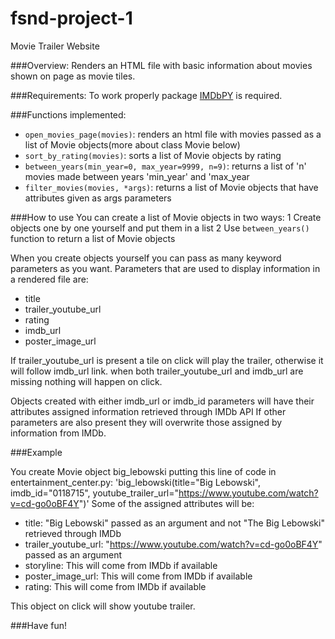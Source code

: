 # fsnd-project-1
Movie Trailer Website

###Overview:
Renders an HTML file with basic information about movies shown on page as movie tiles.

###Requirements:
To work properly package [IMDbPY](http://imdbpy.sourceforge.net/) is required.

###Functions implemented:
* `open_movies_page(movies)`: renders an html file with movies passed as a list of Movie objects(more about class Movie below)
* `sort_by_rating(movies)`: sorts a list of Movie objects by rating
* `between_years(min_year=0, max_year=9999, n=9)`: returns a list of 'n' movies made between years 'min_year' and 'max_year
* `filter_movies(movies, *args)`: returns a list of Movie objects that have attributes given as args parameters

###How to use
You can create a list of Movie objects in two ways:
1 Create objects one by one yourself and put them in a list
2 Use `between_years()` function to return a list of Movie objects

When you create objects yourself you can pass as many keyword parameters as you want.
Parameters that are used to display information in a rendered file are:
* title
* trailer_youtube_url
* rating
* imdb_url
* poster_image_url

If trailer_youtube_url is present a tile on click will play the trailer, otherwise it will follow imdb_url link.
when both trailer_youtube_url and imdb_url are missing nothing will happen on click.

Objects created with either imdb_url or imdb_id parameters will have their attributes assigned information retrieved through IMDb API
If other parameters are also present they will overwrite those assigned by information from IMDb.

###Example

You create Movie object big_lebowski putting this line of code in entertainment_center.py:
'big_lebowski(title="Big Lebowski", imdb_id="0118715", youtube_trailer_url="https://www.youtube.com/watch?v=cd-go0oBF4Y")'
Some of the assigned attributes will be:
* title: "Big Lebowski" passed as an argument and not "The Big Lebowski" retrieved through IMDb
* trailer_youtube_url: "https://www.youtube.com/watch?v=cd-go0oBF4Y" passed as an argument
* storyline: This will come from IMDb if available
* poster_image_url: This will come from IMDb if available
* rating: This will come from IMDb if available

This object on click will show youtube trailer.

###Have fun!
